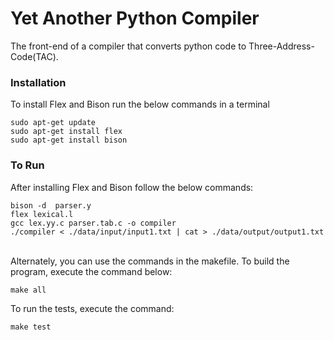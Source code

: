 # Yet Another Python Compiler
The front-end of a compiler that converts python code to Three-Address-Code(TAC).

### Installation
To install Flex and Bison run the below commands in a terminal
``` 
sudo apt-get update
sudo apt-get install flex
sudo apt-get install bison
```

### To Run 
After installing Flex and Bison follow the below commands:
``` 
bison -d  parser.y
flex lexical.l
gcc lex.yy.c parser.tab.c -o compiler
./compiler < ./data/input/input1.txt | cat > ./data/output/output1.txt
```
\
Alternately, you can use the commands in the makefile.
To build the program, execute the command below: 
``` 
make all
```

To run the tests, execute the command: 
``` 
make test
```
